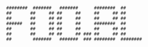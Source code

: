 


    ########  #######   #######      ########  ##
    ##       ##     ## ##     ##     ##     ## ##
    ##       ##     ## ##     ##     ##     ## ##
    ######   ##     ## ##     ##     ########  ##
    ##       ##     ## ##     ##     ##     ## ##
    ##       ##     ## ##     ## ### ##     ## ##
    ##        #######   #######  ### ########  ########



